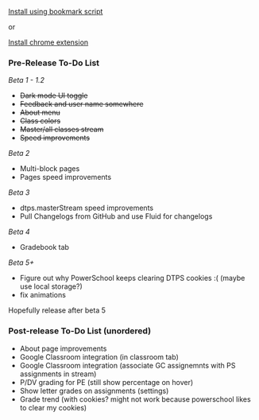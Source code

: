 [Install using bookmark script](https://jottocraft.github.io/dtps/bookmark.txt)

or

[Install chrome extension](https://chrome.google.com/webstore/detail/project-dtps/pakgdifknldaiglefmpkkgfjndemfapo)


### Pre-Release To-Do List

*Beta 1 - 1.2*

* ~~Dark mode UI toggle~~
* ~~Feedback and user name somewhere~~
* ~~About menu~~
* ~~Class colors~~
* ~~Master/all classes stream~~
* ~~Speed improvements~~

*Beta 2*

* Multi-block pages
* Pages speed improvements

*Beta 3*

* dtps.masterStream speed improvements
* Pull Changelogs from GitHub and use Fluid for changelogs

*Beta 4*

* Gradebook tab

*Beta 5+*

* Figure out why PowerSchool keeps clearing DTPS cookies :( (maybe use local storage?)
* fix animations

Hopefully release after beta 5

### Post-release To-Do List (unordered)
* About page improvements
* Google Classroom integration (in classroom tab)
* Google Classroom integration (associate GC assignemnts with PS assignments in stream)
* P/DV grading for PE (still show percentage on hover)
* Show letter grades on assignments (settings)
* Grade trend (with cookies? might not work because powerschool likes to clear my cookies)
